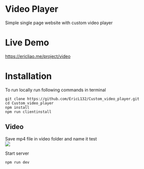 # Video Player
Simple single page website with custom video player
# Live Demo
https://ericliao.me/project/video
# Installation
To run locally run following commands in terminal
```
git clone https://github.com/EricL132/Custom_video_player.git
cd Custom_video_player
npm install 
npm run clientinstall 
```
## Video
Save mp4 file in video folder and name it test  
![](https://i.gyazo.com/edbdd248315f8ff1eacdd72147f55f66.png)

Start server
```
npm run dev
```